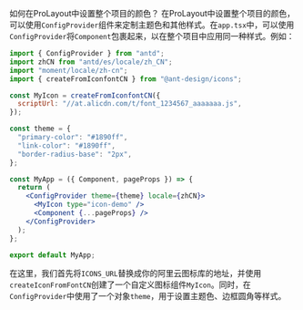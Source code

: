 如何在ProLayout中设置整个项目的颜色？
在ProLayout中设置整个项目的颜色，可以使用`ConfigProvider`组件来定制主题色和其他样式。在`app.tsx`中，可以使用`ConfigProvider`将`Component`包裹起来，以在整个项目中应用同一种样式。例如：

```jsx
import { ConfigProvider } from "antd";
import zhCN from "antd/es/locale/zh_CN";
import "moment/locale/zh-cn";
import { createFromIconfontCN } from "@ant-design/icons";

const MyIcon = createFromIconfontCN({
  scriptUrl: "//at.alicdn.com/t/font_1234567_aaaaaaa.js",
});

const theme = {
  "primary-color": "#1890ff",
  "link-color": "#1890ff",
  "border-radius-base": "2px",
};

const MyApp = ({ Component, pageProps }) => {
  return (
    <ConfigProvider theme={theme} locale={zhCN}>
      <MyIcon type="icon-demo" />
      <Component {...pageProps} />
    </ConfigProvider>
  );
};

export default MyApp;
```

在这里，我们首先将`ICONS_URL`替换成你的阿里云图标库的地址，并使用`createIconFromFontCN`创建了一个自定义图标组件`MyIcon`。同时，在`ConfigProvider`中使用了一个对象`theme`，用于设置主题色、边框圆角等样式。
